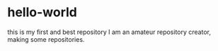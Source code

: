 # hello-world
this is my first and best repository
I am an amateur repository creator, making some repositories.
